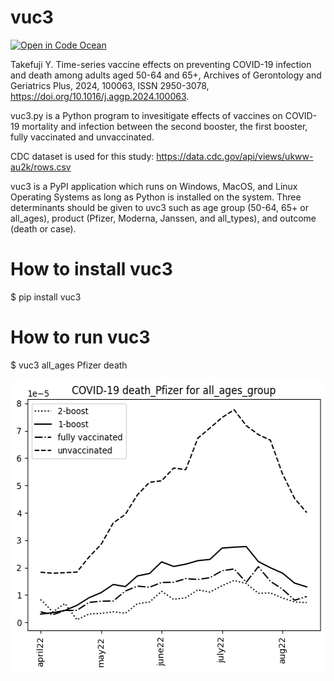 # vuc3
[![Open in Code Ocean](https://codeocean.com/codeocean-assets/badge/open-in-code-ocean.svg)](https://codeocean.com/capsule/6096647/tree)

Takefuji Y. Time-series vaccine effects on preventing COVID-19 infection and death among adults aged 50-64 and 65+,
Archives of Gerontology and Geriatrics Plus, 2024, 100063, ISSN 2950-3078, https://doi.org/10.1016/j.aggp.2024.100063.

vuc3.py is a Python program to invesitigate effects of vaccines on COVID-19 mortality and infection between the second booster, the first booster, fully vaccinated and unvaccinated.

CDC dataset is used for this study:
https://data.cdc.gov/api/views/ukww-au2k/rows.csv

vuc3 is a PyPI application which runs on Windows, MacOS, and Linux Operating Systems
as long as Python is installed on the system. Three determinants should be given to uvc3 such as age group (50-64, 65+ or all_ages), product (Pfizer, Moderna, Janssen, and all_types), and outcome (death or case).

# How to install vuc3
$ pip install vuc3

# How to run vuc3
$ vuc3 all_ages Pfizer death

<img src='https://github.com/y-takefuji/vuc3/raw/main/death_Pfizer_all_ages.png' width=534 height=470 >
